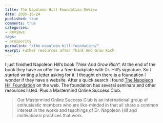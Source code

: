 ```yaml
---
title: The Napoleon Hill Foundation Review
date: 2005-10-24
published: true
comments: true
categories:
- Reviews
tags:
- prosperity
permalink: "/the-napoleon-hill-foundation/"
exerpt: Futher resources after Think And Grow Rich
---
```

I just finished Napoleon Hill’s book *Think And Grow Rich*</em>*.  At the end of the book they have an offer for a free bookplate with Dr. Hill’s signature.  So I started writing a letter asking for it.  I thought oh there is a foundation I wonder if they have a website.  After a quick search I found [The Napoleon Hill Foundation](http://www.naphill.org/) on the web.  The foundation has several seminars and other resources listed.  Plus a Mastermind Online Success Club.

>Our Mastermind Online Success Club is an international group of enthusiastic members who are like-minded in that all share a common interest in the works and teachings of Dr. Napoleon Hill and motivational practices that work.